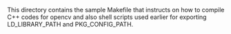 This directory contains the sample Makefile
that instructs on how to compile C++ codes 
for opencv and also shell scripts used earlier 
for exporting LD_LIBRARY_PATH and PKG_CONFIG_PATH.

